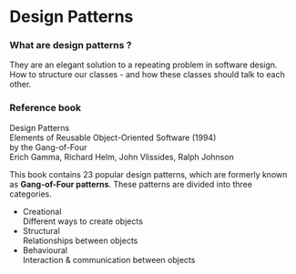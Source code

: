 # Design Patterns

### What are design patterns ?
They are an elegant solution to a repeating problem in software design.  
How to structure our classes - and how these classes should talk to each other.  

### Reference book
Design Patterns  
Elements of Reusable Object-Oriented Software (1994)  
by the Gang-of-Four  
Erich Gamma, Richard Helm, John Vlissides, Ralph Johnson  

This book contains 23 popular design patterns, which are formerly known as 
**Gang-of-Four patterns**. These patterns are divided into three categories.  
* Creational  
    Different ways to create objects
* Structural  
    Relationships between objects
* Behavioural   
    Interaction & communication between objects

